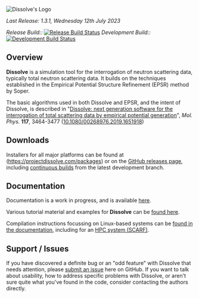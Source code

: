 ![Dissolve's Logo](icon/logo.png)

_Last Release: 1.3.1, Wednesday 12th July 2023_

_Release Build::_ [![Release Build Status](https://github.com/disorderedmaterials/dissolve/actions/workflows/release.yml/badge.svg)](https://github.com/disorderedmaterials/dissolve/actions/workflows/release.yml)
_Development Build::_ [![Development Build Status](https://github.com/disorderedmaterials/dissolve/actions/workflows/continuous.yml/badge.svg)](https://github.com/disorderedmaterials/dissolve/actions/workflows/continuous.yml)

## Overview

**Dissolve** is a simulation tool for the interrogation of neutron scattering data, typically total neutron scattering data. It builds on the techniques established in the Empirical Potential Structure Refinement (EPSR) method by Soper.

The basic algorithms used in both Dissolve and EPSR, and the intent of Dissolve, is described in "[Dissolve: next generation software for the interrogation of total scattering data by empirical potential generation](https://doi.org/10.1080/00268976.2019.1651918)", _Mol. Phys._ **117**, 3464-3477 ([10.1080/00268976.2019.1651918](https://doi.org/10.1080/00268976.2019.1651918))

## Downloads

Installers for all major platforms can be found at (https://projectdissolve.com/packages) or on the [GitHub releases page](https://github.com/disorderedmaterials/dissolve/releases), including [continuous builds](https://github.com/disorderedmaterials/dissolve/releases/tag/continuous) from the latest development branch.

## Documentation

Documentation is a work in progress, and is available [here](https://docs.projectdissolve.com/).

Various tutorial material and examples for **Dissolve** can be [found here](https://docs.projectdissolve.com/examples/).

Compilation instructions focussing on Linux-based systems can be [found in the documentation](https://docs.projectdissolve.com/userguide/get/compilation/), including for an [HPC system (SCARF)](https://docs.projectdissolve.com/userguide/get/scarf-foss/).

## Support / Issues

If you have discovered a definite bug or an "odd feature" with Dissolve that needs attention, please [submit an issue](https://github.com/disorderedmaterials/dissolve/issues/new/choose) here on GitHub. If you want to talk about usability, how to address specific problems with Dissolve, or aren't sure quite what you've found in the code, consider contacting the authors directly.
